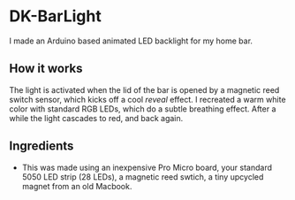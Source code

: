 # DK-BarLight
I made an Arduino based animated LED backlight for my home bar. 
## How it works
The light is activated when the lid of the bar is opened by a magnetic reed switch sensor, which kicks off a cool _reveal_ effect. I recreated a warm white color with standard RGB LEDs, which do a subtle breathing effect. After a while the light cascades to red, and back again.
## Ingredients
- This was made using an inexpensive Pro Micro board, your standard 5050 LED strip (28 LEDs), a magnetic reed swtich, a tiny  upcycled magnet from an old Macbook.